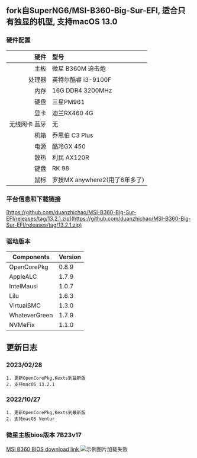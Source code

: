 ## fork自SuperNG6/MSI-B360-Big-Sur-EFI, 适合只有独显的机型, 支持macOS 13.0


### 硬件配置

|            硬件 | 型号                                                   | 
|---------------:|:-------------------------------------------------------|
|            主板 | 微星 B360M 迫击炮                                       |
|          处理器 | 英特尔酷睿 i3-9100F                                     |
|            内存 | 16G DDR4 3200MHz                                      |
|            硬盘 | 三星PM961                                              |
|            显卡 | 迪兰RX460 4G                                           |
|    无线网卡 蓝牙 | 无                                                     |
|           机箱  | 乔思伯 C3 Plus                                         |
|           电源  | 酷冷GX 450                                             |
|            散热 | 利民 AX120R                                            |
|            键盘 | RK 98                                                  |
|            鼠标 | 罗技MX anywhere2(用了6年多了)                            |


### 平台信息和下载链接
[https://github.com/duanzhichao/MSI-B360-Big-Sur-EFI/releases/tag/13.2.1.zip](https://github.com/duanzhichao/MSI-B360-Big-Sur-EFI/releases/tag/13.2.1.zip)

### 驱动版本

| Components    | Version               |
| ------------- | --------------------- |
| OpenCorePkg   | 0.8.9                 | 
| AppleALC      | 1.7.9                 | 
| IntelMausi    | 1.0.7                 | 
| Lilu          | 1.6.3                 | 
| VirtualSMC    | 1.3.0                  | 
| WhateverGreen | 1.7.9                 | 
| NVMeFix       | 1.1.0                 | 
    

## 更新日志
### 2023/02/28
    1. 更新OpenCorePkg,Kexts到最新版
    2. 支持macOS 13.2.1

### 2022/10/27
    1. 更新OpenCorePkg,Kexts到最新版
    2. 支持macOS Ventur

### 微星主板bios版本 7B23v17
[MSI B360 BIOS download link ](https://www.msicn.com.cn/Motherboard/B360M-MORTAR/support)
![示例图片加载失败](https://raw.githubusercontent.com/duanzhichao/MSI-B360-Big-Sur-EFI/master/images/bios.png)


